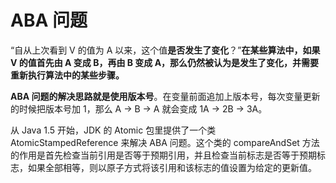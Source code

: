 # ABA 问题

“自从上次看到 V 的值为 A 以来，这个值**是否发生了变化**？”**在某些算法中，如果 V 的值首先由 A 变成 B，再由 B 变成 A，那么仍然被认为是发生了变化，并需要重新执行算法中的某些步骤。**

**ABA 问题的解决思路就是使用版本号**。在变量前面追加上版本号，每次变量更新的时候把版本号加 1，那么 A -> B -> A 就会变成 1A -> 2B -> 3A。

从 Java 1.5 开始，JDK 的 Atomic 包里提供了一个类 AtomicStampedReference 来解决 ABA 问题。这个类的 compareAndSet 方法的作用是首先检查当前引用是否等于预期引用，并且检查当前标志是否等于预期标志，如果全部相等，则以原子方式将该引用和该标志的值设置为给定的更新值。
